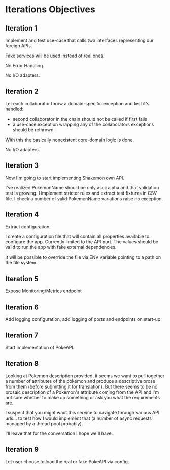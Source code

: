 # Iterations Objectives

## Iteration 1

Implement and test use-case that calls two interfaces representing our foreign APIs.

Fake services will be used instead of real ones.

No Error Handling.

No I/O adapters.

## Iteration 2

Let each collaborator throw a domain-specific exception and test it's handled:
* second collaborator in the chain should not be called if first fails
* a use-case exception wrapping any of the collaborators exceptions should be rethrown

With this the basically nonexistent core-domain logic is done.

No I/O adapters.

## Iteration 3

Now I'm going to start implementing Shakemon own API.

I've realized PokemonName should be only ascii alpha and that validation test
is growing. I implement stricter rules and extract test fixtures in CSV file.
I check a number of valid PokemonName variations raise no exception.

## Iteration 4

Extract configuration.

I create a configuration file that will contain all properties available to 
configure the app. Currently limited to the API port. The values should be valid
to run the app with fake external dependencies.

It will be possible to override the file via ENV variable pointing to a path
on the file system.

## Iteration 5

Expose Monitoring/Metrics endpoint

## Iteration 6

Add logging configuration, add logging of ports and endpoints on start-up.

## Iteration 7

Start implementation of PokeAPI.

## Iteration 8

Looking at Pokemon description provided, it seems we want to pull together a
number of attributes of the pokemon and produce a descriptive prose from them
(before submitting it for translation).
But there seems to be no prosaic description of a Pokemon's attribute coming
from the API and I'm not sure whether to make up something or ask you 
what the requirements are.

I suspect that you might want this service to navigate through various API urls…
to test how I would implement that (a number of async requests managed by a 
thread pool probably).

I'll leave that for the conversation I hope we'll have.

## Iteration 9

Let user choose to load the real or fake PokeAPI via config.
